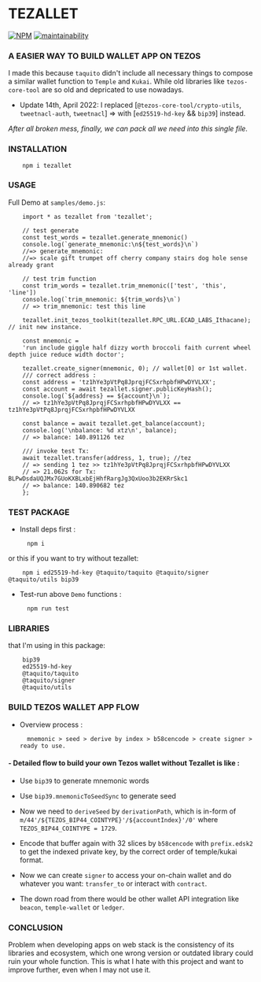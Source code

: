 # TEZALLET
[![NPM](https://img.shields.io/npm/v/tezallet.svg)](https://www.npmjs.org/package/tezallet)
[![maintainability](https://img.shields.io/codeclimate/maintainability-percentage/thetrung/tezallet?logo=code-climate&style=flat-square)](https://codeclimate.com/github/thetrung/tezallet)

### A EASIER WAY TO BUILD WALLET APP ON TEZOS
I made this because `taquito` didn't include all necessary things to compose a similar wallet function to `Temple` and `Kukai`. While old libraries like `tezos-core-tool` are so old and depricated to use nowadays.

- Update 14th, April 2022:
I replaced [`@tezos-core-tool/crypto-utils`, `tweetnacl-auth`, `tweetnacl`] => with [`ed25519-hd-key` && `bip39`] instead.

*After all broken mess, finally, we can pack all we need into this single file.*


### INSTALLATION

        npm i tezallet

### USAGE
Full Demo at `samples/demo.js`:

        import * as tezallet from 'tezallet';

        // test generate 
        const test_words = tezallet.generate_mnemonic()
        console.log(`generate_mnemonic:\n${test_words}\n`)
        //=> generate_mnemonic:
        //=> scale gift trumpet off cherry company stairs dog hole sense already grant
        
        // test trim function
        const trim_words = tezallet.trim_mnemonic(['test', 'this', 'line'])
        console.log(`trim_mnemonic: ${trim_words}\n`)
        // => trim_mnemonic: test this line

        tezallet.init_tezos_toolkit(tezallet.RPC_URL.ECAD_LABS_Ithacane); // init new instance.

        const mnemonic =
        'run include giggle half dizzy worth broccoli faith current wheel depth juice reduce width doctor';

        tezallet.create_signer(mnemonic, 0); // wallet[0] or 1st wallet.
        /// correct address :
        const address = 'tz1hYe3pVtPq8JprqjFCSxrhpbfHPwDYVLXX';
        const account = await tezallet.signer.publicKeyHash();
        console.log(`${address} == ${account}\n`);
        // => tz1hYe3pVtPq8JprqjFCSxrhpbfHPwDYVLXX == tz1hYe3pVtPq8JprqjFCSxrhpbfHPwDYVLXX

        const balance = await tezallet.get_balance(account);
        console.log('\nbalance: %d xtz\n', balance);
        // => balance: 140.891126 tez

        /// invoke test Tx:
        await tezallet.transfer(address, 1, true); //tez
        // => sending 1 tez >> tz1hYe3pVtPq8JprqjFCSxrhpbfHPwDYVLXX
        // => 21.062s for Tx: BLPwDsdaUQJMx7GUoKXBLxbEjHhfRargJg3QxUoo3b2EKRrSkc1 
        // => balance: 140.890682 tez
        };


### TEST PACKAGE

- Install deps first :

        npm i

or this if you want to try without tezallet:

        npm i ed25519-hd-key @taquito/taquito @taquito/signer @taquito/utils bip39


- Test-run above `Demo` functions :

        npm run test    


### LIBRARIES
that I'm using in this package:

        bip39
        ed25519-hd-key 
        @taquito/taquito 
        @taquito/signer 
        @taquito/utils 


### BUILD TEZOS WALLET APP FLOW  
- Overview process : 

        mnemonic > seed > derive by index > b58cencode > create signer > ready to use.

#### - Detailed flow to build your own Tezos wallet without Tezallet is like :

- Use `bip39` to generate mnemonic words

- Use `bip39.mnemonicToSeedSync` to generate seed

- Now we need to `deriveSeed` by `derivationPath`, which is in-form of `m/44'/${TEZOS_BIP44_COINTYPE}'/${accountIndex}'/0'` where `TEZOS_BIP44_COINTYPE = 1729`.

- Encode that buffer again with 32 slices by `b58cencode` with `prefix.edsk2` to get the indexed private key, by the correct order of temple/kukai format.

- Now we can create `signer` to access your on-chain wallet and do whatever you want: `transfer_to` or interact with `contract`.

- The down road from there would be other wallet API integration like `beacon`, `temple-wallet` or `ledger`.

### CONCLUSION
Problem when developing apps on web stack is the consistency of its libraries and ecosystem, which one wrong version or outdated library could ruin your whole function. This is what I hate with this project and want to improve further, even when I may not use it.
